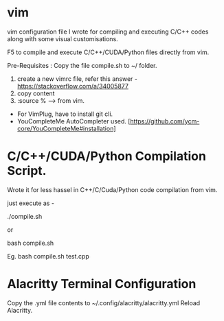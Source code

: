 # vim
vim configuration file I wrote for compiling and executing C/C++ codes along with some visual customisations.

F5 to compile and execute C/C++/CUDA/Python files directly from vim.

Pre-Requisites : Copy the file compile.sh to ~/ folder.

1. create a new vimrc file, refer this answer -  https://stackoverflow.com/a/34005877
2. copy content
3. :source % --> from vim.

- For VimPlug, have to install git cli.
- YouCompleteMe AutoCompleter used. [https://github.com/ycm-core/YouCompleteMe#installation]

# C/C++/CUDA/Python Compilation Script.
Wrote it for less hassel in C++/C/Cuda/Python code compilation from vim.

just execute as - 

./compile.sh <your program name>

  or 

bash compile.sh <your program name>

Eg. bash compile.sh test.cpp

# Alacritty Terminal Configuration
Copy the .yml file contents to ~/.config/alacritty/alacritty.yml
Reload Alacritty.
